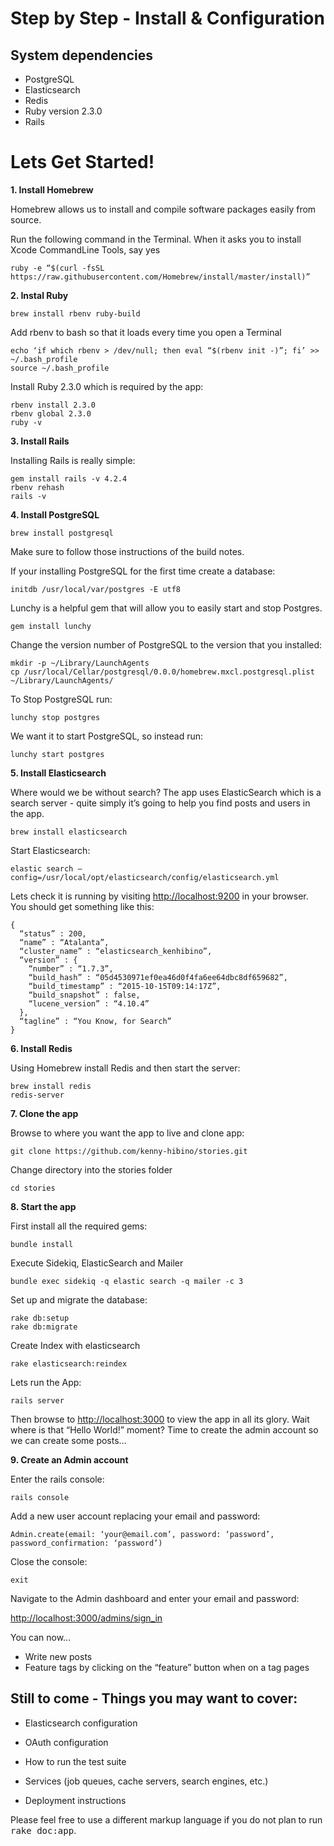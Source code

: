 # Step by Step - Install & Configuration

## System dependencies

* PostgreSQL
* Elasticsearch
* Redis
* Ruby version 2.3.0
* Rails

# Lets Get Started!

**1. Install Homebrew**

Homebrew allows us to install and compile software packages easily from source.

Run the following command in the Terminal. When it asks you to install Xcode CommandLine Tools, say yes

```ruby -e “$(curl -fsSL https://raw.githubusercontent.com/Homebrew/install/master/install)”```

**2. Instal Ruby**

```
brew install rbenv ruby-build
```

Add rbenv to bash so that it loads every time you open a Terminal

```
echo ‘if which rbenv > /dev/null; then eval “$(rbenv init -)”; fi’ >> ~/.bash_profile
source ~/.bash_profile
```

Install Ruby 2.3.0 which is required by the app:

```
rbenv install 2.3.0
rbenv global 2.3.0
ruby -v
```

**3. Install Rails**

Installing Rails is really simple:

```
gem install rails -v 4.2.4
rbenv rehash
rails -v
```


**4. Install PostgreSQL**

```
brew install postgresql
```

Make sure to follow those instructions of the build notes.

If your installing PostgreSQL for the first time create a database:

```
initdb /usr/local/var/postgres -E utf8
```

Lunchy is a helpful gem that will allow you to easily start and stop Postgres.

```
gem install lunchy
```

Change the version number of PostgreSQL to the version that you installed:

```
mkdir -p ~/Library/LaunchAgents
cp /usr/local/Cellar/postgresql/0.0.0/homebrew.mxcl.postgresql.plist ~/Library/LaunchAgents/
```

To Stop PostgreSQL run:
```
lunchy stop postgres
```

We want it to start PostgreSQL, so instead run:
```
lunchy start postgres
```


**5. Install Elasticsearch**

Where would we be without search? The app uses ElasticSearch which is a search server - quite simply it’s going to help you find posts and users in the app.

```
brew install elasticsearch
```

Start Elasticsearch:
```
elastic search —config=/usr/local/opt/elasticsearch/config/elasticsearch.yml
```

Lets check it is running by visiting [http://localhost:9200](http://localhost:9200) in your browser. You should get something like this:

```
{
  “status” : 200,
  “name” : “Atalanta”,
  “cluster_name” : “elasticsearch_kenhibino”,
  “version” : {
    “number” : “1.7.3”,
    “build_hash” : “05d4530971ef0ea46d0f4fa6ee64dbc8df659682”,
    “build_timestamp” : “2015-10-15T09:14:17Z”,
    “build_snapshot” : false,
    “lucene_version” : “4.10.4”
  },
  “tagline” : “You Know, for Search”
}
```

**6. Install Redis**

Using Homebrew install Redis and then start the server:

```
brew install redis
redis-server
```

**7. Clone the app**

Browse to where you want the app to live and clone app:

```
git clone https://github.com/kenny-hibino/stories.git
```

Change directory into the stories folder
```
cd stories
```


**8. Start the app**

First install all the required gems:
```
bundle install
```

Execute Sidekiq, ElasticSearch and Mailer
```
bundle exec sidekiq -q elastic search -q mailer -c 3
```

Set up and migrate the database:
```
rake db:setup
rake db:migrate
```

Create Index with elasticsearch
```
rake elasticsearch:reindex
```

Lets run the App:
```
rails server
```

Then browse to [http://localhost:3000](http://localhost:3000) to view the app in all its glory. Wait where is that “Hello World!” moment? Time to create the admin account so we can create some posts…

**9. Create an Admin account**

Enter the rails console:

```
rails console
```

Add a new user account replacing your email and password:

```
Admin.create(email: ‘your@email.com’, password: ‘password’, password_confirmation: ‘password’)
```

Close the console:

```
exit
```

Navigate to the Admin dashboard and enter your email and password:

[http://localhost:3000/admins/sign_in](http://localhost:3000/admins/sign_in)

You can now...
- Write new posts
- Feature tags by clicking on the “feature” button when on a tag pages





## Still to come - Things you may want to cover:

* Elasticsearch configuration

* OAuth configuration

* How to run the test suite

* Services (job queues, cache servers, search engines, etc.)

* Deployment instructions


Please feel free to use a different markup language if you do not plan to run
<tt>rake doc:app</tt>.
